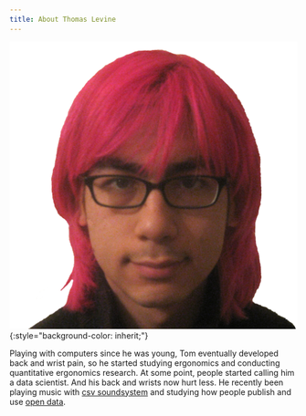 ```yaml
---
title: About Thomas Levine
---
```

![A picture of Tom from when he had pink hair](/img/me.png){:style="background-color: inherit;"}

Playing with computers since he was young, Tom eventually developed back and
wrist pain, so he started studying ergonomics and conducting quantitative
ergonomics research. At some point, people started calling him a data scientist.
And his back and wrists now hurt less. He recently been playing music with
[csv soundsystem](http://csvsoundsystem.com) and studying how people publish
and use [open data](/open-data).
